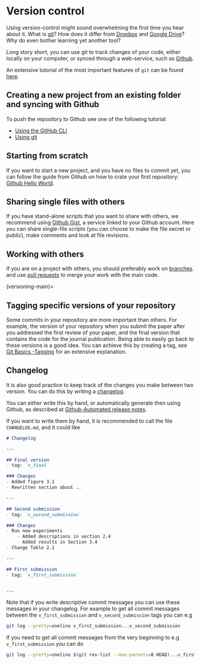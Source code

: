 # Version control

Using version-control might sound overwhelming the first time you hear about it.
What is [git](https://git-scm.com/)? How does it differ from [Dropbox](https://www.dropbox.com/) and [Google Drive](https://drive.google.com/)? Why do even bother learning yet another tool?

Long story short, you can use git to track changes of your code, either locally on your computer, or synced through a web-service, such as [Github](https://github.com/).

An extensive tutorial of the most important features of `git` can be found [here](https://git-scm.com/docs/gittutorial).

## Creating a new project from an existing folder and syncing with Github
To push the repository to Github see one of the following tutorial:
- [Using the GitHub CLI](https://docs.github.com/en/get-started/importing-your-projects-to-github/importing-source-code-to-github/adding-locally-hosted-code-to-github#adding-a-local-repository-to-github-with-github-cli)
- [Using git](https://docs.github.com/en/get-started/importing-your-projects-to-github/importing-source-code-to-github/adding-locally-hosted-code-to-github#adding-a-local-repository-to-github-using-git)

## Starting from scratch
If you want to start a new project, and you have no files to commit yet, you can follow the guide from Github on how to crate your first repository:
[Github Hello World](https://docs.github.com/en/get-started/quickstart/hello-world).

## Sharing single files with others
If you have stand-alone scripts that you want to share with others, we recommend using [Github Gist](https://gist.github.com/), a service linked to your Github account. Here you can share single-file scripts (you can choose to make the file secret or public), make comments and look at file revisions.

## Working with others
If you are on a project with others, you should preferably work on [branches](https://git-scm.com/book/en/v2/Git-Branching-Branches-in-a-Nutshell).
and use [pull requests](https://docs.github.com/en/pull-requests/collaborating-with-pull-requests/proposing-changes-to-your-work-with-pull-requests/about-pull-requests) to merge your work with the main code.

(versioning-main)=
## Tagging specific versions of your repository
Some commits in your repository are more important than others.
For example, the version of your repository when you submit the paper after you addressed the first review of your paper, and the final version that contains the code for the journal publication. Being able to easily go back to these versions is a good idea. You can achieve this by creating a tag, see [Git Basics -Tagging](https://git-scm.com/book/en/v2/Git-Basics-Tagging) for an extensive explanation.


## Changelog
It is also good practice to keep track of the changes you make between two version. You can do this by writing a [changelog](https://en.wikipedia.org/wiki/Changelog).

You can either write this by hand, or automatically generate then using Github, as described at [Github-Automated release notes](https://docs.github.com/en/repositories/releasing-projects-on-github/automatically-generated-release-notes).

If you want to write them by hand, it is recommended to call the file `CHANGELOG.md`, and it could like
```markdown
# Changelog

---

## Final version
- tag: `v_final`

### Changes
- Added figure 3.1
- Rewritten section about ..

---

## Second submission
- tag: `v_second_submission`

### Changes
- Run new experiments
    - Added descriptions in section 2.4
    - Added results in Section 3.4
- Change Table 2.1

---

## First submission
- tag: `v_first_submission`


---

```
Note that if you write descriptive commit messages you can use these messages in your changelog. For example to get all commit messages between the `v_first_submission` and `v_second_submission` tags you can e.g

```bash
git log --pretty=oneline v_first_submission...v_second_submission
```
If you need to get all commit messages from the very beginning to e.g `v_first_submission` you can do
```bash
git log --pretty=oneline $(git rev-list --max-parents=0 HEAD)...v_first_submission
```
